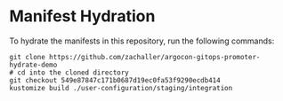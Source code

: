 # Manifest Hydration

To hydrate the manifests in this repository, run the following commands:

```shell
git clone https://github.com/zachaller/argocon-gitops-promoter-hydrate-demo
# cd into the cloned directory
git checkout 549e87847c171b0687d19ec0fa53f9290ecdb414
kustomize build ./user-configuration/staging/integration
```
